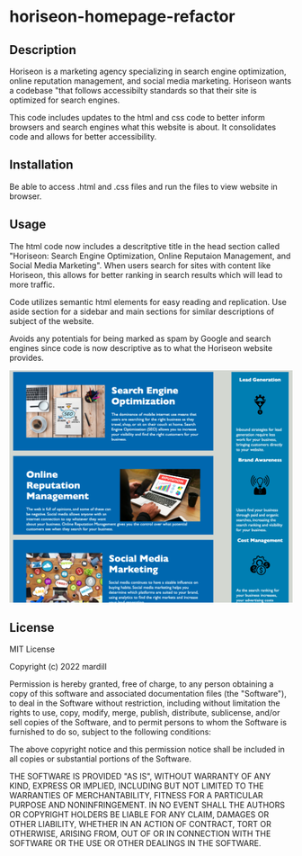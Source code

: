 # horiseon-homepage-refactor

## Description

Horiseon is a marketing agency specializing in search engine optimization, online reputation management, and social media marketing. Horiseon wants a codebase "that follows accessibilty standards so that their site is optimized for search engines.

This code includes updates to the html and css code to better inform browsers and search engines what this website is about. It consolidates code and allows for better accessibility. 


## Installation

Be able to access .html and .css files and run the files to view website in browser. 

## Usage

The html code now includes a descritptive title in the head section called "Horiseon: Search Engine Optimization, Online Reputaion Management, and Social Media Marketing". When users search for sites with content like Horiseon, this allows for better ranking in search results which will lead to more traffic. 

Code utilizes semantic html elements for easy reading and replication. Use aside section for a sidebar and main sections for similar descriptions of subject of the website.

Avoids any potentials for being marked as spam by Google and search engines since code is now descriptive as to what the Horiseon website provides. 

![alt text](assets/images/screenshot.png)

## License

MIT License

Copyright (c) 2022 mardill

Permission is hereby granted, free of charge, to any person obtaining a copy
of this software and associated documentation files (the "Software"), to deal
in the Software without restriction, including without limitation the rights
to use, copy, modify, merge, publish, distribute, sublicense, and/or sell
copies of the Software, and to permit persons to whom the Software is
furnished to do so, subject to the following conditions:

The above copyright notice and this permission notice shall be included in all
copies or substantial portions of the Software.

THE SOFTWARE IS PROVIDED "AS IS", WITHOUT WARRANTY OF ANY KIND, EXPRESS OR
IMPLIED, INCLUDING BUT NOT LIMITED TO THE WARRANTIES OF MERCHANTABILITY,
FITNESS FOR A PARTICULAR PURPOSE AND NONINFRINGEMENT. IN NO EVENT SHALL THE
AUTHORS OR COPYRIGHT HOLDERS BE LIABLE FOR ANY CLAIM, DAMAGES OR OTHER
LIABILITY, WHETHER IN AN ACTION OF CONTRACT, TORT OR OTHERWISE, ARISING FROM,
OUT OF OR IN CONNECTION WITH THE SOFTWARE OR THE USE OR OTHER DEALINGS IN THE
SOFTWARE.